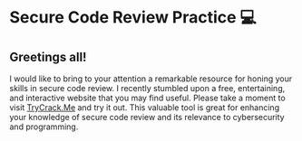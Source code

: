 <h1>Secure Code Review Practice 💻 </h1>

<h2>Greetings all!</h2>
<p>I would like to bring to your attention a remarkable resource for honing your skills in secure code review. 
I recently stumbled upon a free, entertaining, and interactive website that you may find useful. 
Please take a moment to visit <a href="https://trycrack.me/">TryCrack.Me</a> and try it out. 
This valuable tool is great for enhancing your knowledge of secure code review and its relevance to cybersecurity and programming.
</p>

